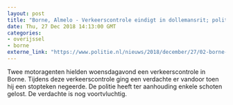 ```yaml
---
layout: post
title: "Borne, Almelo - Verkeerscontrole eindigt in dollemansrit; politie zoekt verdachte"
date: Thu, 27 Dec 2018 14:13:00 GMT
categories: 
- overijssel 
- borne 
externe_link: "https://www.politie.nl/nieuws/2018/december/27/02-borne-verkeerscontrole-eindigt-in-dollemansrit-politie-zoekt-verdachte.html"
---
```


Twee motoragenten hielden woensdagavond een verkeerscontrole in Borne. Tijdens deze verkeerscontrole ging een verdachte er vandoor toen hij een stopteken negeerde. De politie heeft ter aanhouding enkele schoten gelost. De verdachte is nog voortvluchtig.
